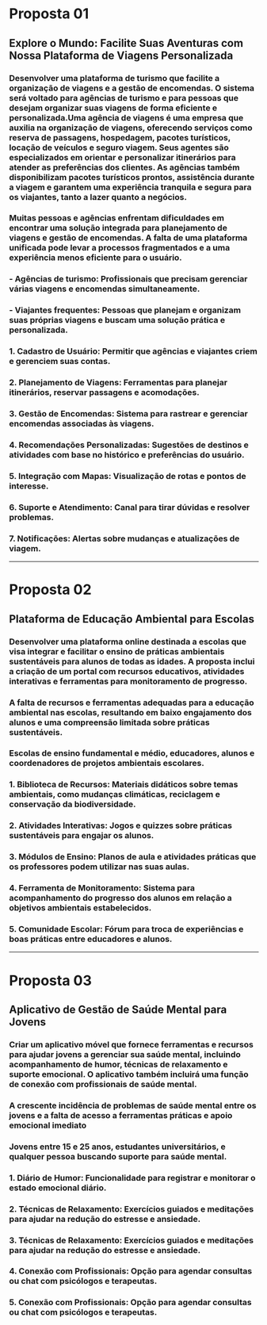 # Proposta 01

## Explore o Mundo: Facilite Suas Aventuras com Nossa Plataforma de Viagens Personalizada

### Desenvolver uma plataforma de turismo que facilite a organização de viagens e a gestão de encomendas. O sistema será voltado para agências de turismo e para pessoas que desejam organizar suas viagens de forma eficiente e personalizada.Uma agência de viagens é uma empresa que auxilia na organização de viagens, oferecendo serviços como reserva de passagens, hospedagem, pacotes turísticos, locação de veículos e seguro viagem. Seus agentes são especializados em orientar e personalizar itinerários para atender as preferências dos clientes. As agências também disponibilizam pacotes turísticos prontos, assistência durante a viagem e garantem uma experiência tranquila e segura para os viajantes, tanto a lazer quanto a negócios.

### Muitas pessoas e agências enfrentam dificuldades em encontrar uma solução integrada para planejamento de viagens e gestão de encomendas. A falta de uma plataforma unificada pode levar a processos fragmentados e a uma experiência menos eficiente para o usuário.

### - Agências de turismo: Profissionais que precisam gerenciar várias viagens e encomendas simultaneamente.
### - Viajantes frequentes: Pessoas que planejam e organizam suas próprias viagens e buscam uma solução prática e personalizada.

### 1. Cadastro de Usuário: Permitir que agências e viajantes criem e gerenciem suas contas.
### 2. Planejamento de Viagens: Ferramentas para planejar itinerários, reservar passagens e acomodações.
### 3. Gestão de Encomendas: Sistema para rastrear e gerenciar encomendas associadas às viagens.
### 4. Recomendações Personalizadas: Sugestões de destinos e atividades com base no histórico e preferências do usuário.
### 5. Integração com Mapas: Visualização de rotas e pontos de interesse.
### 6. Suporte e Atendimento: Canal para tirar dúvidas e resolver problemas.
### 7. Notificações: Alertas sobre mudanças e atualizações de viagem.

---

# Proposta 02

## Plataforma de Educação Ambiental para Escolas

### Desenvolver uma plataforma online destinada a escolas que visa integrar e facilitar o ensino de práticas ambientais sustentáveis para alunos de todas as idades. A proposta inclui a criação de um portal com recursos educativos, atividades interativas e ferramentas para monitoramento de progresso.

### A falta de recursos e ferramentas adequadas para a educação ambiental nas escolas, resultando em baixo engajamento dos alunos e uma compreensão limitada sobre práticas sustentáveis.

### Escolas de ensino fundamental e médio, educadores, alunos e coordenadores de projetos ambientais escolares.

### 1. Biblioteca de Recursos: Materiais didáticos sobre temas ambientais, como mudanças climáticas, reciclagem e conservação da biodiversidade.
### 2. Atividades Interativas: Jogos e quizzes sobre práticas sustentáveis para engajar os alunos.
### 3. Módulos de Ensino: Planos de aula e atividades práticas que os professores podem utilizar nas suas aulas.
### 4. Ferramenta de Monitoramento: Sistema para acompanhamento do progresso dos alunos em relação a objetivos ambientais estabelecidos.
### 5. Comunidade Escolar: Fórum para troca de experiências e boas práticas entre educadores e alunos.

---

# Proposta 03

## Aplicativo de Gestão de Saúde Mental para Jovens

### Criar um aplicativo móvel que fornece ferramentas e recursos para ajudar jovens a gerenciar sua saúde mental, incluindo acompanhamento de humor, técnicas de relaxamento e suporte emocional. O aplicativo também incluirá uma função de conexão com profissionais de saúde mental.

### A crescente incidência de problemas de saúde mental entre os jovens e a falta de acesso a ferramentas práticas e apoio emocional imediato

### Jovens entre 15 e 25 anos, estudantes universitários, e qualquer pessoa buscando suporte para saúde mental.

### 1. Diário de Humor: Funcionalidade para registrar e monitorar o estado emocional diário.
### 2. Técnicas de Relaxamento: Exercícios guiados e meditações para ajudar na redução do estresse e ansiedade.
### 3. Técnicas de Relaxamento: Exercícios guiados e meditações para ajudar na redução do estresse e ansiedade.
### 4. Conexão com Profissionais: Opção para agendar consultas ou chat com psicólogos e terapeutas.
### 5. Conexão com Profissionais: Opção para agendar consultas ou chat com psicólogos e terapeutas.